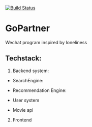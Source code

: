 [![Build Status](https://travis-ci.org/OtakuGumi/GoPartner.svg?branch=master)](https://travis-ci.org/OtakuGumi/GoPartner)

# GoPartner
Wechat program inspired by loneliness


## Techstack:
1. Backend system:

* SearchEngine:

* Recommendation Engine:

* User system

* Movie api

2. Frontend
